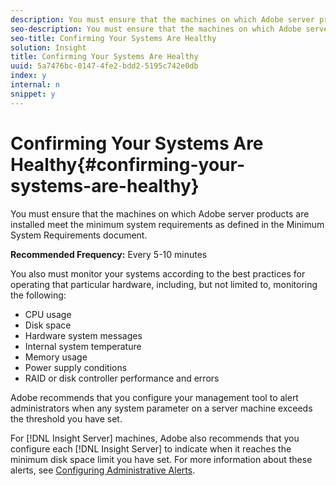 ```yaml
---
description: You must ensure that the machines on which Adobe server products are installed meet the minimum system requirements as defined in the Minimum System Requirements document.
seo-description: You must ensure that the machines on which Adobe server products are installed meet the minimum system requirements as defined in the Minimum System Requirements document.
seo-title: Confirming Your Systems Are Healthy
solution: Insight
title: Confirming Your Systems Are Healthy
uuid: 5a7476bc-0147-4fe2-bdd2-5195c742e0db
index: y
internal: n
snippet: y
---
```


# Confirming Your Systems Are Healthy{#confirming-your-systems-are-healthy}

You must ensure that the machines on which Adobe server products are installed meet the minimum system requirements as defined in the Minimum System Requirements document.

 **Recommended Frequency:** Every 5-10 minutes

You also must monitor your systems according to the best practices for operating that particular hardware, including, but not limited to, monitoring the following:

* CPU usage 
* Disk space 
* Hardware system messages 
* Internal system temperature 
* Memory usage 
* Power supply conditions 
* RAID or disk controller performance and errors

Adobe recommends that you configure your management tool to alert administrators when any system parameter on a server machine exceeds the threshold you have set.

For [!DNL Insight Server] machines, Adobe also recommends that you configure each [!DNL Insight Server] to indicate when it reaches the minimum disk space limit you have set. For more information about these alerts, see [Configuring Administrative Alerts](../../../home/c-inst-svr/c-admin-inst-svr/t-config-adm-alrts.md#task-0858f588da4941aa9d4952f6592681aa). 
